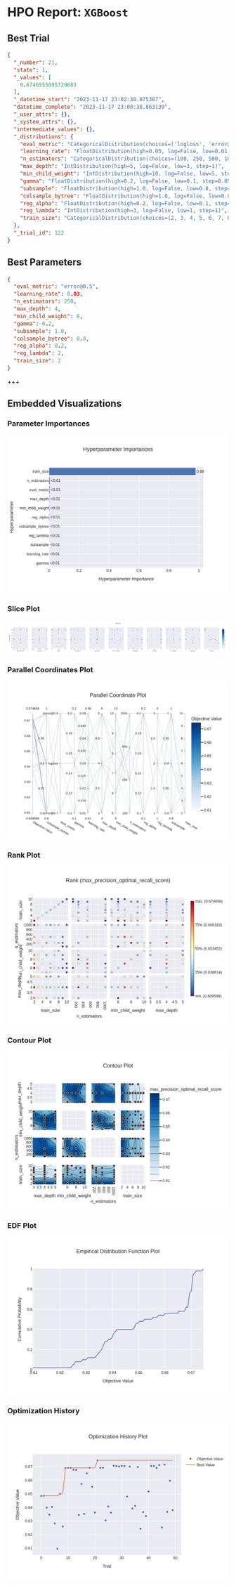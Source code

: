 # HPO Report: `XGBoost`

## Best Trial
```json
{
  "_number": 21,
  "state": 1,
  "_values": [
    0.6746555095729683
  ],
  "_datetime_start": "2023-11-17 23:02:38.875387",
  "datetime_complete": "2023-11-17 23:08:38.863139",
  "_user_attrs": {},
  "_system_attrs": {},
  "intermediate_values": {},
  "_distributions": {
    "eval_metric": "CategoricalDistribution(choices=('logloss', 'error@0.7', 'error@0.5'))",
    "learning_rate": "FloatDistribution(high=0.05, log=False, low=0.01, step=0.01)",
    "n_estimators": "CategoricalDistribution(choices=(100, 250, 500, 1000))",
    "max_depth": "IntDistribution(high=5, log=False, low=3, step=1)",
    "min_child_weight": "IntDistribution(high=10, log=False, low=5, step=1)",
    "gamma": "FloatDistribution(high=0.2, log=False, low=0.1, step=0.05)",
    "subsample": "FloatDistribution(high=1.0, log=False, low=0.8, step=0.1)",
    "colsample_bytree": "FloatDistribution(high=1.0, log=False, low=0.8, step=0.1)",
    "reg_alpha": "FloatDistribution(high=0.2, log=False, low=0.1, step=0.1)",
    "reg_lambda": "IntDistribution(high=3, log=False, low=1, step=1)",
    "train_size": "CategoricalDistribution(choices=(2, 3, 4, 5, 6, 7, 8, 9, 10))"
  },
  "_trial_id": 122
}
```

## Best Parameters
```json
{
  "eval_metric": "error@0.5",
  "learning_rate": 0.03,
  "n_estimators": 250,
  "max_depth": 4,
  "min_child_weight": 8,
  "gamma": 0.2,
  "subsample": 1.0,
  "colsample_bytree": 0.8,
  "reg_alpha": 0.2,
  "reg_lambda": 2,
  "train_size": 2
}
```

+++

## Embedded Visualizations

### Parameter Importances
![xgboost_param_importances](/assets/xgboost_plot_param_importances.png)


### Slice Plot
![xgboost_slice_plot](/assets/xgboost_plot_slice.png)


### Parallel Coordinates Plot
![xgboost_parallel_coordinates](/assets/xgboost_plot_parallel_coordinate.png)


### Rank Plot
![xgboost_rank_plot](/assets/xgboost_plot_rank.png)


### Contour Plot
![xgboost_contour_plot](/assets/xgboost_plot_contour.png)


### EDF Plot
![xgboost_edf_plot](/assets/xgboost_plot_edf.png)


### Optimization History
![xgboost_optimization_history](/assets/xgboost_plot_optimization_history.png)

